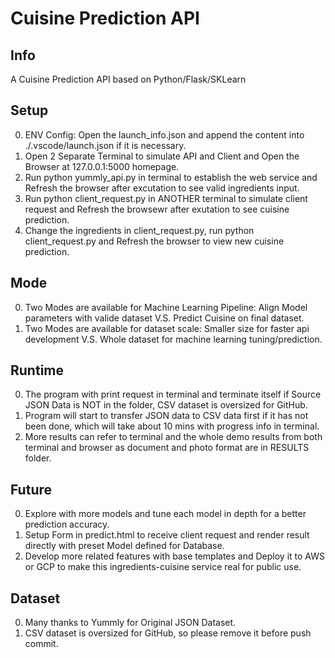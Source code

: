 # Cuisine Prediction API

## Info
A Cuisine Prediction API based on Python/Flask/SKLearn

## Setup
0. ENV Config: Open the launch_info.json and append the content into ./.vscode/launch.json if it is necessary.
1. Open 2 Separate Terminal to simulate API and Client and Open the Browser at 127.0.0.1:5000 homepage.
2. Run python yummly_api.py in terminal to establish the web service and Refresh the browser after excutation to see valid ingredients input.
3. Run python client_request.py in ANOTHER terminal to simulate client request and Refresh the browsewr after exutation to see cuisine prediction.
4. Change the ingredients in client_request.py, run python client_request.py and Refresh the browser to view new cuisine prediction.

## Mode
0. Two Modes are available for Machine Learning Pipeline: Align Model parameters with valide dataset V.S. Predict Cuisine on final dataset.
1. Two Modes are available for dataset scale: Smaller size for faster api development V.S. Whole dataset for machine learning tuning/prediction.

## Runtime
0. The program with print request in terminal and terminate itself if Source JSON Data is NOT in the folder, CSV dataset is oversized for GitHub.
1. Program will start to transfer JSON data to CSV data first if it has not been done, which will take about 10 mins with progress info in terminal.
2. More results can refer to terminal and the whole demo results from both terminal and browser as document and photo format are in RESULTS folder.

## Future
0. Explore with more models and tune each model in depth for a better prediction accuracy.
1. Setup Form in predict.html to receive client request and render result directly with preset Model defined for Database.
2. Develop more related features with base templates and Deploy it to AWS or GCP to make this ingredients-cuisine service real for public use.

## Dataset
0. Many thanks to Yummly for Original JSON Dataset.
1. CSV dataset is oversized for GitHub, so please remove it before push commit.